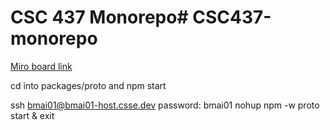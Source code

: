 # CSC 437 Monorepo# CSC437-monorepo

[Miro board link](https://miro.com/app/board/uXjVIDh1RNE=/)

cd into packages/proto and npm start

ssh bmai01@bmai01-host.csse.dev
password: bmai01
nohup npm -w proto start &
exit
